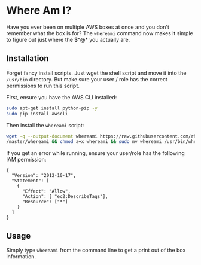 # Where Am I?

Have you ever been on multiple AWS boxes at once and you don't remember what the box is for? The `whereami` command now makes it simple to figure out just where the $^@* you actually are.

## Installation

Forget fancy install scripts. Just wget the shell script and move it into the `/usr/bin` directory. But make sure your user / role has the correct permissions to run this script.

First, ensure you have the AWS CLI installed:

```bash
sudo apt-get install python-pip -y
sudo pip install awscli
```

Then install the `whereami` script:

```bash
wget -q --output-document whereami https://raw.githubusercontent.com/rhyeal/whereami
/master/whereami && chmod a+x whereami && sudo mv whereami /usr/bin/whereami
```

If you get an error while running, ensure your user/role has the following IAM permission:

```
{
  "Version": "2012-10-17",
  "Statement": [
    {    
      "Effect": "Allow",
      "Action": [ "ec2:DescribeTags"],
      "Resource": ["*"]
    }
  ]
}
```

## Usage

Simply type `whereami` from the command line to get a print out of the box information.
